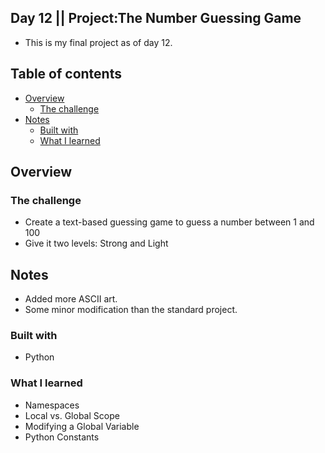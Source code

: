 ## Day 12 || Project:The Number Guessing Game
- This is my final project as of day 12.

## Table of contents

- [Overview](#overview)
  - [The challenge](#the-challenge)
- [Notes](#notes)
  - [Built with](#built-with)
  - [What I learned](#what-i-learned)

## Overview

### The challenge

- Create a text-based guessing game to guess a number between 1 and 100 
- Give it two levels: Strong and Light


## Notes

- Added more ASCII art.
- Some minor modification than the standard project.  

### Built with

- Python

### What I learned
- Namespaces 
- Local vs. Global Scope
- Modifying a Global Variable
- Python Constants
